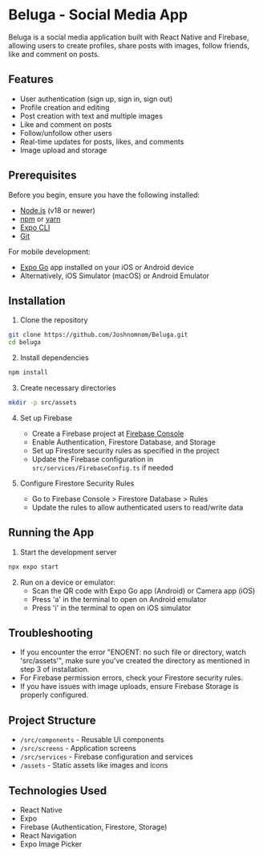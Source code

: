 # Beluga - Social Media App

Beluga is a social media application built with React Native and Firebase, allowing users to create profiles, share posts with images, follow friends, like and comment on posts.

## Features

- User authentication (sign up, sign in, sign out)
- Profile creation and editing
- Post creation with text and multiple images
- Like and comment on posts
- Follow/unfollow other users
- Real-time updates for posts, likes, and comments
- Image upload and storage

## Prerequisites

Before you begin, ensure you have the following installed:

- [Node.js](https://nodejs.org/) (v18 or newer)
- [npm](https://www.npmjs.com/) or [yarn](https://yarnpkg.com/)
- [Expo CLI](https://docs.expo.dev/get-started/installation/)
- [Git](https://git-scm.com/)

For mobile development:

- [Expo Go](https://expo.dev/client) app installed on your iOS or Android device
- Alternatively, iOS Simulator (macOS) or Android Emulator

## Installation

1. Clone the repository

```bash
git clone https://github.com/Joshnomnom/Beluga.git
cd beluga
```

2. Install dependencies

```bash
npm install
```

3. Create necessary directories

```bash
mkdir -p src/assets
```

4. Set up Firebase

   - Create a Firebase project at [Firebase Console](https://console.firebase.google.com/)
   - Enable Authentication, Firestore Database, and Storage
   - Set up Firestore security rules as specified in the project
   - Update the Firebase configuration in `src/services/FirebaseConfig.ts` if needed

5. Configure Firestore Security Rules
   - Go to Firebase Console > Firestore Database > Rules
   - Update the rules to allow authenticated users to read/write data

## Running the App

1. Start the development server

```bash
npx expo start
```

2. Run on a device or emulator:
   - Scan the QR code with Expo Go app (Android) or Camera app (iOS)
   - Press 'a' in the terminal to open on Android emulator
   - Press 'i' in the terminal to open on iOS simulator

## Troubleshooting

- If you encounter the error "ENOENT: no such file or directory, watch 'src/assets'", make sure you've created the directory as mentioned in step 3 of installation.
- For Firebase permission errors, check your Firestore security rules.
- If you have issues with image uploads, ensure Firebase Storage is properly configured.

## Project Structure

- `/src/components` - Reusable UI components
- `/src/screens` - Application screens
- `/src/services` - Firebase configuration and services
- `/assets` - Static assets like images and icons

## Technologies Used

- React Native
- Expo
- Firebase (Authentication, Firestore, Storage)
- React Navigation
- Expo Image Picker
